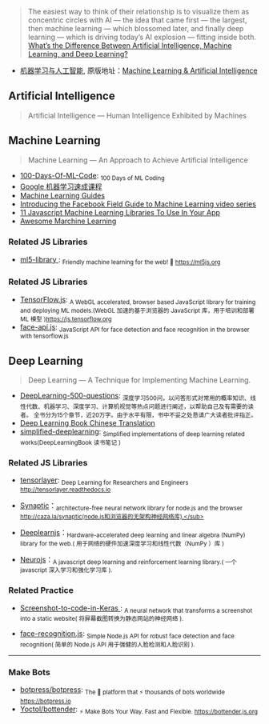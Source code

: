 > The easiest way to think of their relationship is to visualize them as concentric circles with AI — the idea that came first — the largest, then machine learning — which blossomed later, and finally deep learning — which is driving today’s AI explosion — fitting inside both. [What’s the Difference Between Artificial Intelligence, Machine Learning, and Deep Learning?](https://blogs.nvidia.com/blog/2016/07/29/whats-difference-artificial-intelligence-machine-learning-deep-learning-ai/)

* [机器学习与人工智能](https://www.bilibili.com/video/av20922906), 原版地址：[Machine Learning & Artificial Intelligence](https://www.youtube.com/watch?v=z-EtmaFJieY)

## **Artificial Intelligence**

> Artificial Intelligence — Human Intelligence Exhibited by Machines

## **Machine Learning**

> Machine Learning — An Approach to Achieve Artificial Intelligence

* [100-Days-Of-ML-Code](https://github.com/Avik-Jain/100-Days-Of-ML-Code): <sub>100 Days of ML Coding</sub>
* [Google 机器学习速成课程](https://developers.google.com/machine-learning/crash-course/)
* [Machine Learning Guides](https://developers.google.com/machine-learning/guides/)
* [Introducing the Facebook Field Guide to Machine Learning video series](https://research.fb.com/the-facebook-field-guide-to-machine-learning-video-series/)
* [11 Javascript Machine Learning Libraries To Use In Your App](https://blog.bitsrc.io/11-javascript-machine-learning-libraries-to-use-in-your-app-c49772cca46c)
* [Awesome Marchine Learning](https://github.com/shenwei356/awesome/blob/master/machine-learning.md)

### Related JS Libraries

* [ml5-library ](https://github.com/ml5js/ml5-library): <sub>Friendly machine learning for the web! 🤖 https://ml5js.org</sub>

### Related JS Libraries

* [TensorFlow.js](https://github.com/tensorflow/tfjs): <sub>A WebGL accelerated, browser based JavaScript library for training and deploying ML models.(WebGL 加速的基于浏览器的 JavaScript 库，用于培训和部署 ML 模型 )https://js.tensorflow.org</sub>
* [face-api.js](https://github.com/justadudewhohacks/face-api.js): <sub>JavaScript API for face detection and face recognition in the browser with tensorflow.js</sub>

## **Deep Learning**

> Deep Learning — A Technique for Implementing Machine Learning.

* [DeepLearning-500-questions](https://github.com/scutan90/DeepLearning-500-questions): <sub>深度学习500问，以问答形式对常用的概率知识、线性代数、机器学习、深度学习、计算机视觉等热点问题进行阐述，以帮助自己及有需要的读者。 全书分为15个章节，近20万字。由于水平有限，书中不妥之处恳请广大读者批评指正。</sub>
* [Deep Learning Book Chinese Translation](https://github.com/exacity/deeplearningbook-chinese)
* [simplified-deeplearning](https://github.com/exacity/simplified-deeplearning): <sub>Simplified implementations of deep learning related works(DeepLearningBook 读书笔记 )</sub>

### Related JS Libraries

* [tensorlayer](https://github.com/tensorlayer/tensorlayer): <sub>Deep Learning for Researchers and Engineers http://tensorlayer.readthedocs.io</sub>

* [Synaptic](https://github.com/cazala/synaptic)：<sub>architecture-free neural network library for node.js and the browser http://caza.la/synaptic(node.js和浏览器的无架构神经网络库).</sub>

* [Deeplearnjs](https://github.com/PAIR-code/deeplearnjs)：<sub>Hardware-accelerated deep learning and linear algebra (NumPy) library for the web.( 用于网络的硬件加速深度学习和线性代数（NumPy ）库 )</sub>

* [Neurojs](https://github.com/janhuenermann/neurojs)：<sub>A javascript deep learning and reinforcement learning library.( 一个 javascript 深入学习和强化学习库 ).</sub>

### Related Practice

* [Screenshot-to-code-in-Keras ](https://github.com/emilwallner/Screenshot-to-code-in-Keras): <sub>A neural network that transforms a screenshot into a static website( 将屏幕截图转换为静态网站的神经网络 ).</sub>

* [face-recognition.js](https://github.com/justadudewhohacks/face-recognition.js): <sub>Simple Node.js API for robust face detection and face recognition( 简单的 Node.js API 用于强健的人脸检测和人脸识别 ).</sub>

---

### Make Bots

* [botpress/botpress](https://github.com/botpress/botpress): <sub>The 🤖 platform that ⚡ thousands of bots worldwide https://botpress.io</sub>
* [Yoctol/bottender](https://github.com/Yoctol/bottender): <sub>⚡️ Make Bots Your Way. Fast and Flexible. https://bottender.js.org</sub>
